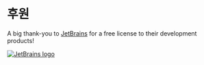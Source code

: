 # 후원

A big thank-you to [JetBrains](http://www.jetbrains.com) for a free license to their development products!

[![JetBrains logo](https://resources.jetbrains.com/storage/products/company/brand/logos/jetbrains.svg)](https://jb.gg/OpenSource)
